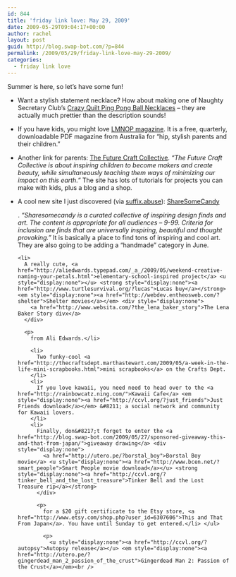 ```yaml
---
id: 844
title: 'friday link love: May 29, 2009'
date: 2009-05-29T09:04:17+00:00
author: rachel
layout: post
guid: http://blog.swap-bot.com/?p=844
permalink: /2009/05/29/friday-link-love-may-29-2009/
categories:
  - friday link love
---
```

Summer is here, so let&#8217;s have some fun!

  * Want a stylish statement necklace? How about making one of Naughty Secretary Club&#8217;s [Crazy Quilt Ping Pong Ball Necklaces](http://naughtysecretaryclub.blogspot.com/2009/05/crazy-quilt-ping-pong-ball-necklace-how.html) &#8211; they are actually much prettier than the description sounds!
  * If you have kids, you might love [LMNOP magazine](http://www.lmnop.com.au/index.html). It is a free, quarterly, downloadable PDF magazine from Australia for &#8220;hip, stylish parents and their children.&#8221;
  * Another link for parents: [The Future Craft Collective](http://futurecraftcollective.com/). _&#8220;The Future Craft Collective is about inspiring children to become makers and create beauty, while simultaneously teaching them ways of minimizing our impact on this earth.&#8221;_ The site has lots of tutorials for projects you can make with kids, plus a blog and a shop.
  * A cool new site I just discovered (via [suffix.abuse](http://www.suffixabuse.com/)): [ShareSomeCandy](http://www.sharesomecandy.com/) <ul style="display:none">
      <li>
      </li>
    </ul>
    
    <p style="display:none">
      <p>
        . <i>&#8220;Sharesomecandy is a curated collective of inspiring design finds and art. The content is appropriate for all audiences &#8211; 9-99. Criteria for inclusion are finds that are universally inspiring, beautiful and thought provoking.&#8221;</i> It is basically a place to find tons of inspiring and cool art. They are also going to be adding a &#8220;handmade&#8221; category in June.</li> 
        
        <li>
          A really cute, <a href="http://aliedwards.typepad.com/_a_/2009/05/weekend-creative-naming-your-petals.html">elementary-school-inspired project</a> <u style="display:none"></u> <strong style="display:none"><a href="http://www.turtlesurvival.org/?lucas">Lucas buy</a></strong> <em style="display:none"><a href="http://webdev.entheosweb.com/?shelter">Shelter movies</a></em> <div style="display:none">
            <a href="http://www.websita.com/?the_lena_baker_story">The Lena Baker Story divx</a>
          </div>
          
          <p>
            from Ali Edwards.</li> 
            
            <li>
              Two funky-cool <a href="http://thecraftsdept.marthastewart.com/2009/05/a-week-in-the-life-mini-scrapbooks.html">mini scrapbooks</a> on the Crafts Dept.
            </li>
            <li>
              If you love kawaii, you need need to head over to the <a href="http://rainbowcatz.ning.com/">Kawaii Cafe</a> <em style="display:none"><a href="http://ccvl.org/?just_friends">Just Friends download</a></em> &#8211; a social network and community for Kawaii lovers.
            </li>
            <li>
              Finally, don&#8217;t forget to enter the <a href="http://blog.swap-bot.com/2009/05/27/sponsored-giveaway-this-and-that-from-japan/">giveaway drawing</a> <div style="display:none">
                <a href="http://utero.pe/?borstal_boy">Borstal Boy movie</a> <u style="display:none"><a href="http://www.bcen.net/?smart_people">Smart People movie download</a></u> <strong style="display:none"><a href="http://ccvl.org/?tinker_bell_and_the_lost_treasure">Tinker Bell and the Lost Treasure rip</a></strong>
              </div>
              
              <p>
                for a $20 gift certificate to the Etsy store, <a href="http://www.etsy.com/shop.php?user_id=6307606">This and That From Japan</a>. You have until Sunday to get entered.</li> </ul> 
                
                <p>
                  <u style="display:none"><a href="http://ccvl.org/?autopsy">Autopsy release</a></u> <em style="display:none"><a href="http://utero.pe/?gingerdead_man_2_passion_of_the_crust">Gingerdead Man 2: Passion of the Crust</a></em><br />